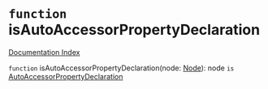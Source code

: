 # `function` isAutoAccessorPropertyDeclaration

[Documentation Index](../README.md)

`function` isAutoAccessorPropertyDeclaration(node: [Node](../interface.Node/README.md)): node `is` [AutoAccessorPropertyDeclaration](../interface.AutoAccessorPropertyDeclaration/README.md)